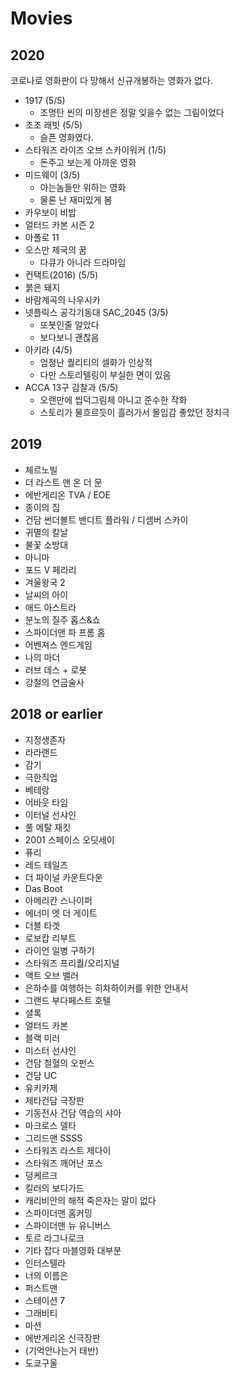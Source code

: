 # Movies

## 2020
코로나로 영화판이 다 망해서 신규개봉하는 영화가 없다.

* 1917 (5/5)
  * 조명탄 씬의 미장센은 정말 잊을수 없는 그림이었다
* 조조 래빗 (5/5)
  * 슬픈 영화였다.
* 스타워즈 라이즈 오브 스카이워커 (1/5)
  * 돈주고 보는게 아까운 영화
* 미드웨이 (3/5)
  * 아는놈들만 위하는 영화
  * 물론 난 재미있게 봄
* 카우보이 비밥
* 얼터드 카본 시즌 2
* 아폴로 11
* 오스만 제국의 꿈
  * 다큐가 아니라 드라마임
* 컨택트(2016) (5/5)
* 붉은 돼지
* 바람계곡의 나우시카
* 넷플릭스 공각기동대 SAC_2045 (3/5)
  * 또봇인줄 알았다
  * 보다보니 괜찮음
* 아키라 (4/5)
  * 엄청난 퀄리티의 셀화가 인상적
  * 다만 스토리텔링이 부실한 면이 있음
* ACCA 13구 감찰과 (5/5)
  * 오랜만에 씹덕그림체 아니고 준수한 작화
  * 스토리가 물흐르듯이 흘러가서 몰입감 좋았던 정치극

## 2019

* 체르노빌
* 더 라스트 맨 온 더 문
* 에반게리온 TVA / EOE
* 종이의 집
* 건담 썬더볼트 밴디트 플라워 / 디셈버 스카이
* 귀멸의 칼날
* 불꽃 소방대
* 아니마
* 포드 V 페라리
* 겨울왕국 2
* 날씨의 아이
* 애드 아스트라
* 분노의 질주 홉스&쇼
* 스파이더맨 파 프롬 홈
* 어벤져스 엔드게임
* 나의 마더
* 러브 데스 + 로봇
* 강철의 연금술사

## 2018 or earlier

* 지정생존자
* 라라랜드
* 감기
* 극한직업
* 베테랑
* 어바웃 타임
* 이터널 선샤인
* 풀 메탈 재킷
* 2001 스페이스 오딧세이
* 퓨리
* 레드 테일즈
* 더 파이널 카운트다운
* Das Boot
* 아메리칸 스나이퍼
* 에너미 엣 더 게이트
* 더블 타겟
* 로보캅 리부트
* 라이언 일병 구하기
* 스타워즈 프리퀄/오리지널
* 액트 오브 밸러
* 은하수를 여행하는 히차하이커를 위한 안내서
* 그랜드 부다페스트 호텔
* 셜록
* 얼터드 카본
* 블랙 미러
* 미스터 선샤인
* 건담 철혈의 오펀스
* 건담 UC
* 유키카제
* 제타건담 극장판
* 기동전사 건담 역습의 샤아
* 마크로스 델타
* 그리드맨 SSSS
* 스타워즈 라스트 제다이
* 스타워즈 깨어난 포스
* 덩케르크
* 킬러의 보디가드
* 캐리비안의 해적 죽은자는 말이 없다
* 스파이더맨 홈커밍
* 스파이더맨 뉴 유니버스
* 토르 라그나로크
* 기타 잡다 마블영화 대부분
* 인터스텔라
* 너의 이름은
* 퍼스트맨
* 스테이션 7
* 그래비티
* 마션
* 에반게리온 신극장판
* (기억안나는거 태반)
* 도쿄구울
